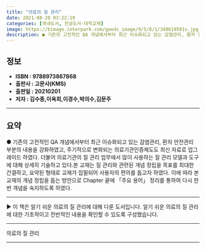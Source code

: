 ```yaml
---
title: "의료의 질 관리"
date: 2021-08-20 03:22:19
categories: [국내도서, 전공도서-대학교재]
image: https://bimage.interpark.com/goods_image/9/5/8/1/348619581s.jpg
description: ● 기존의 고전적인 QA 개념에서부터 최근 이슈화되고 있는 감염관리, 환자 안전관리 부분의 내용을 강화하였고, 주기적으로 변화되는 의료기관인증제도도 최신 자료로 업그레이드 하였다. 더불어 의료기관의 질 관리 업무에서 많이 사용하는 질 관리 모델과 도구에 대해 상세히 기술하고 있다.본
---
```


## **정보**

- **ISBN : 9788973867868**
- **출판사 : 고문사(KMS)**
- **출판일 : 20210201**
- **저자 : 김수종,이옥희,이경수,박의수,김문주**

------



## **요약**

●  기존의 고전적인 QA 개념에서부터 최근 이슈화되고 있는 감염관리, 환자 안전관리 부분의 내용을 강화하였고, 주기적으로 변화되는 의료기관인증제도도 최신 자료로 업그레이드 하였다. 더불어 의료기관의 질 관리 업무에서 많이 사용하는 질 관리 모델과 도구에 대해 상세히 기술하고 있다.본 교재는 질 관리와 관련된 개념 정립을 목표를 최대한 간결하고, 요약된 형태로 교재가 집필되어 사용자의 편의를 돕고자 하였다. 이에 따라 본 교재의 개념 정립을 돕는 방안으로 Chapter 끝에 「주요 용어」 정리를 통하여 다시 한 번 개념을 숙지하도록 하였다.

------

▶ 이 책은 알기 쉬운 의료의 질 관리에 대해 다룬 도서입니다. 알기 쉬운 의료의 질 관리에 대한 기초적이고 전반적인 내용을 확인할 수 있도록 구성했습니다.

------


의료의 질 관리 

------


